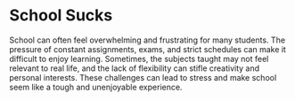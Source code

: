 # School Sucks
School can often feel overwhelming and frustrating for many students. The pressure of constant assignments, exams, and strict schedules can make it difficult to enjoy learning. Sometimes, the subjects taught may not feel relevant to real life, and the lack of flexibility can stifle creativity and personal interests. These challenges can lead to stress and make school seem like a tough and unenjoyable experience.

